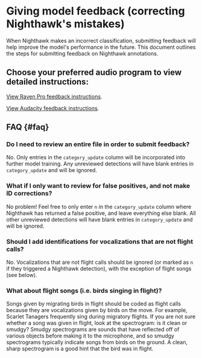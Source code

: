 # Giving model feedback (correcting Nighthawk's mistakes)

When Nighthawk makes an incorrect classification, submitting feedback will help improve the model's performance in the future. This document outlines the steps for submitting feedback on Nighthawk annotations.

## Choose your preferred audio program to view detailed instructions:

[View Raven Pro feedback instructions](model_feedback_raven.md).

[View Audacity feedback instructions](model_feedback_audacity.md).

## FAQ {#faq}

### Do I need to review an entire file in order to submit feedback?

No. Only entries in the `category_update` column will be incorporated into further model training. Any unreviewed detections will have blank entries in `category_update` and will be ignored.

### What if I only want to review for false positives, and not make ID corrections?

No problem! Feel free to only enter `n` in the `category_update` column where Nighthawk has returned a false positive, and leave everything else blank. All other unreviewed detections will have blank entries in `category_update` and will be ignored.

### Should I add identifications for vocalizations that are not flight calls?

No. Vocalizations that are not flight calls should be ignored (or marked as `n` if they triggered a Nighthawk detection), with the exception of flight songs (see below).

### What about flight songs (i.e. birds singing in flight)?

Songs given by migrating birds in flight should be coded as flight calls because they are vocalizations given by birds on the move. For example, Scarlet Tanagers frequently sing during migratory flights. If you are not sure whether a song was given in flight, look at the spectrogram: is it clean or smudgy? Smudgy spectrograms are sounds that have reflected off of various objects before making it to the microphone, and so smudgy spectrograms typically indicate songs from birds on the ground. A clean, sharp spectrogram is a good hint that the bird was in flight.
